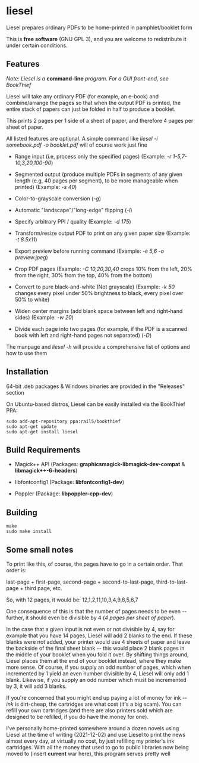 # liesel

Liesel prepares ordinary PDFs to be home-printed in pamphlet/booklet form

This is **free software** (GNU GPL 3), and you are welcome to redistribute it under certain conditions.

## Features

*Note: Liesel is a* **command-line** *program. For a GUI front-end, see BookThief*

Liesel will take any ordinary PDF (for example, an e-book) and combine/arrange the pages so that when the output PDF is printed, the entire stack of papers can just be folded in half to produce a booklet.

This prints 2 pages per 1 side of a sheet of paper, and therefore 4 pages per sheet of paper.

All listed features are optional. A simple command like *liesel -i somebook.pdf -o booklet.pdf* will of course work just fine

 - Range input (i.e, process only the specified pages) (Example: *-r 1-5,7-10,3,20,100-90*)

 - Segmented output (produce multiple PDFs in segments of any given length (e.g, 40 pages per segment), to be more manageable when printed) (Example: *-s 40*)
 
 - Color-to-grayscale conversion (*-g*)

 - Automatic "landscape"/"long-edge" flipping (*-l*)
 
 - Specify arbitrary PPI / quality (Example: *-d 175*)
 
 - Transform/resize output PDF to print on any given paper size (Example: *-t 8.5x11*)

 - Export preview before running command (Example: *-e 5,6 -o preview.jpeg*)

 - Crop PDF pages (Example: *-C 10,20,30,40* crops 10% from the left, 20% from the right, 30% from the top, 40% from the bottom)

 - Convert to pure black-and-white (Not grayscale) (Example: *-k 50* changes every pixel under 50% brightness to black, every pixel over 50% to white)

 - Widen center margins (add blank space between left and right-hand sides) (Example: *-w 20*)

 - Divide each page into two pages (for example, if the PDF is a scanned book with left and right-hand pages not separated) (*-D*)

The manpage and *liesel -h* will provide a comprehensive list of options and how to use them


## Installation

64-bit .deb packages & Windows binaries are provided in the "Releases" section


On Ubuntu-based distros, Liesel can be easily installed via the BookThief PPA:

```
sudo add-apt-repository ppa:rail5/bookthief
sudo apt-get update
sudo apt-get install liesel
```

## Build Requirements

- Magick++ API (Packages: **graphicsmagick-libmagick-dev-compat** & **libmagick++-6-headers**)

- libfontconfig1 (Package: **libfontconfig1-dev**)

- Poppler (Package: **libpoppler-cpp-dev**)

## Building

```
make
sudo make install
```

## Some small notes

To print like this, of course, the pages have to go in a certain order. That order is:

last-page + first-page, second-page + second-to-last-page, third-to-last-page + third page, etc.

So, with 12 pages, it would be: 12,1,2,11,10,3,4,9,8,5,6,7

One consequence of this is that the number of pages needs to be even -- further, it should even be divisible by 4 (*4 pages per sheet of paper*).

In the case that a given input is not even or not divisible by 4, say for example that you have 14 pages, Liesel will add 2 blanks to the end. If these blanks were not added, your printer would use 4 sheets of paper and leave the backside of the final sheet blank -- this would place 2 blank pages in the middle of your booklet when you fold it over. By shifting things around, Liesel places them at the end of your booklet instead, where they make more sense. Of course, if you supply an odd number of pages, which when incremented by 1 yield an even number divisible by 4, Liesel will only add 1 blank. Likewise, if you supply an odd number which must be incremented by 3, it will add 3 blanks.

If you're concerned that you might end up paying a lot of money for ink -- *ink* is dirt-cheap, the cartridges are what cost (it's a big scam). You can refill your own cartridges (and there are also printers sold which are designed to be refilled, if you do have the money for one).

I've personally home-printed somewhere around a dozen novels using Liesel at the time of writing (2021-12-02) and use Liesel to print the news almost every day, at virtually no cost, by just refilling my printer's ink cartridges. With all the money that used to go to public libraries now being moved to (insert **current** war here), this program serves pretty well
